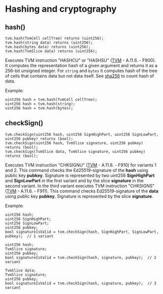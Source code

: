 # Hashing and cryptography

## hash()

```solidity
tvm.hash(TvmCell cellTree) returns (uint256);
tvm.hash(string data) returns (uint256);
tvm.hash(bytes data) returns (uint256);
tvm.hash(TvmSlice data) returns (uint256);
```

Executes TVM instruction "HASHCU" or "HASHSU" ([TVM](https://broxus.gitbook.io/threaded-virtual-machine/) - A.11.6. - F900). It computes the representation hash of a given argument and returns it as a 256-bit unsigned integer. For `string` and `bytes` it computes hash of the tree of cells that contains data but not data itself. See [sha256](../../api-functions-and-members/api-functions-and-members.md#sha256) to count hash of data.

Example:

```solidity
uint256 hash = tvm.hash(TvmCell cellTree);
uint256 hash = tvm.hash(string);
uint256 hash = tvm.hash(bytes);
```

## checkSign()

```solidity
tvm.checkSign(uint256 hash, uint256 SignHighPart, uint256 SignLowPart, uint256 pubkey) returns (bool);
tvm.checkSign(uint256 hash, TvmSlice signature, uint256 pubkey) returns (bool);
tvm.checkSign(TvmSlice data, TvmSlice signature, uint256 pubkey) returns (bool);
```

Executes TVM instruction "CHKSIGNU" ([TVM](https://broxus.gitbook.io/threaded-virtual-machine/) - A.11.6. - F910) for variants 1 and 2. This command checks the Ed25519-signature of the **hash** using public key **pubkey**. Signature is represented by two uint256 **SignHighPart** and **SignLowPart** in the first variant and by the slice **signature** in the second variant. In the third variant executes TVM instruction "CHKSIGNS" ([TVM](https://broxus.gitbook.io/threaded-virtual-machine/) - A.11.6. - F911). This command checks Ed25519-signature of the **data** using public key **pubkey**. Signature is represented by the slice **signature**.

Example:

```solidity
uint256 hash;
uint256 SignHighPart;
uint256 SignLowPart;
uint256 pubkey;
bool signatureIsValid = tvm.checkSign(hash, SignHighPart, SignLowPart, pubkey);  // 1 variant

uint256 hash;
TvmSlice signature;
uint256 pubkey;
bool signatureIsValid = tvm.checkSign(hash, signature, pubkey);  // 2 variant

TvmSlice data;
TvmSlice signature;
uint256 pubkey;
bool signatureIsValid = tvm.checkSign(hash, signature, pubkey);  // 3 variant
```

